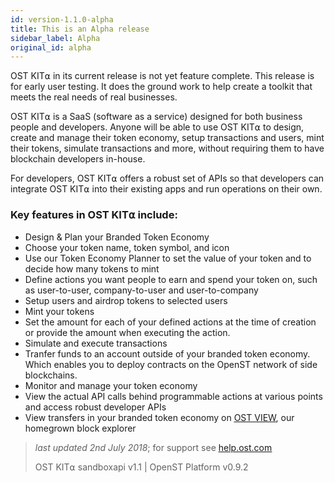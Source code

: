 ```yaml
---
id: version-1.1.0-alpha
title: This is an Alpha release
sidebar_label: Alpha
original_id: alpha
---
```


OST KIT⍺ in its current release is not yet feature complete. This release is for early user testing. It does the ground work to help create a toolkit that meets the real needs of real businesses.

OST KIT⍺ is a SaaS (software as a service) designed for both business people and developers. Anyone will be able to use OST KIT⍺ to design, create and manage their token economy, setup transactions and users, mint their tokens, simulate transactions and more, without requiring them to have blockchain developers in-house.

For developers, OST KIT⍺ offers a robust set of APIs so that developers can integrate OST KIT⍺ into their existing apps and run operations on their own.

### Key features in OST KIT⍺ include:
* Design & Plan your Branded Token Economy 
* Choose your token name, token symbol, and icon
* Use our Token Economy Planner to set the value of your token and to decide how many tokens to mint
* Define actions you want people to earn and spend your token on, such as user-to-user, company-to-user and user-to-company
* Setup users and airdrop tokens to selected users
* Mint your tokens
* Set the amount for each of your defined actions at the time of creation or provide the amount when executing the action.
* Simulate and execute transactions
* Tranfer funds to an account outside of your branded token economy. Which enables you to deploy contracts on the OpenST network of side blockchains. 
* Monitor and manage your token economy
* View the actual API calls behind programmable actions at various points and access robust developer APIs
* View transfers in your branded token economy on [<u>OST VIEW</u>](http://view.ost.com/), our homegrown block explorer

>_last updated 2nd July 2018_; for support see [<u>help.ost.com</u>](https://help.ost.com)
>
> OST KIT⍺ sandboxapi v1.1 | OpenST Platform v0.9.2


